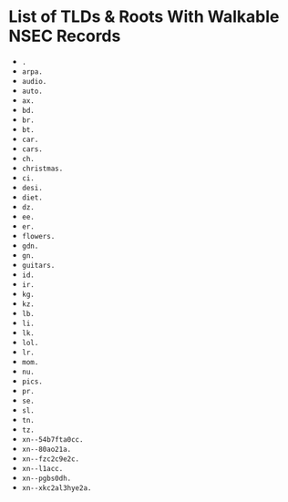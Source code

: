 # List of TLDs & Roots With Walkable NSEC Records

* `.`
* `arpa.`
* `audio.`
* `auto.`
* `ax.`
* `bd.`
* `br.`
* `bt.`
* `car.`
* `cars.`
* `ch.`
* `christmas.`
* `ci.`
* `desi.`
* `diet.`
* `dz.`
* `ee.`
* `er.`
* `flowers.`
* `gdn.`
* `gn.`
* `guitars.`
* `id.`
* `ir.`
* `kg.`
* `kz.`
* `lb.`
* `li.`
* `lk.`
* `lol.`
* `lr.`
* `mom.`
* `nu.`
* `pics.`
* `pr.`
* `se.`
* `sl.`
* `tn.`
* `tz.`
* `xn--54b7fta0cc.`
* `xn--80ao21a.`
* `xn--fzc2c9e2c.`
* `xn--l1acc.`
* `xn--pgbs0dh.`
* `xn--xkc2al3hye2a.`
